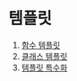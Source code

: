 # 템플릿

  1. [함수 템플릿](https://github.com/Nighthom/Files/tree/main/Study/C%2B%2B/%ED%95%A8%EC%88%98/%ED%85%9C%ED%94%8C%EB%A6%BF)
  2. [클래스 템플릿]()
  3. [템플릿 특수화](https://github.com/Nighthom/Files/tree/main/Study/C++/%ED%85%9C%ED%94%8C%EB%A6%BF/%ED%85%9C%ED%94%8C%EB%A6%BF%20%ED%8A%B9%EC%88%98%ED%99%94)
